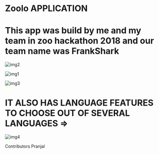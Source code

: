 # Zoolo APPLICATION 

# This app was build by me and my team in zoo hackathon 2018 and our team name was FrankShark

![img2](https://github.com/Ishaan28malik/zoolo/blob/master/IMG-20180926-WA0004.jpg)

![img1](https://github.com/Ishaan28malik/zoolo/blob/master/IMG-20180926-WA0002.jpg)

![img3](https://github.com/Ishaan28malik/zoolo/blob/master/IMG-20180926-WA0006.jpg)

# IT ALSO HAS LANGUAGE FEATURES TO CHOOSE OUT OF SEVERAL LANGUAGES =>

![img4](https://github.com/Ishaan28malik/zoolo/blob/master/IMG-20180926-WA0009.jpg)


Contributors Pranjal 
